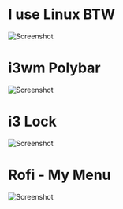 # I use Linux BTW

![Screenshot](https://github.com/fffranks/dotfiles/blob/master/imagens/Logo2.png)

# i3wm Polybar
![Screenshot](https://github.com/fffranks/dotfiles/blob/master/imagens/i3Polybar.png)

# i3 Lock
![Screenshot](https://github.com/fffranks/dotfiles/blob/master/imagens/i3Lock.png)

# Rofi - My Menu
![Screenshot](https://github.com/fffranks/dotfiles/blob/master/imagens/Rofi.png)
